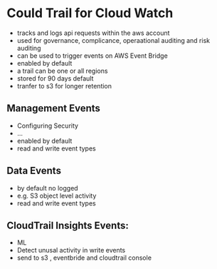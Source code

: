 # Could Trail for Cloud Watch
- tracks and logs api requests within the aws account
- used for governance, complicance, operaational auditing and risk auditing
- can be used to trigger events on AWS Event Bridge
- enabled by default
- a trail can be one or all regions
- stored for 90 days default
- tranfer to s3 for longer retention 

## Management Events
- Configuring Security 
- ...
- enabled by default
- read and write event types
## Data Events
- by default no logged
- e.g. S3 object level activity
- read and write event types

## CloudTrail Insights Events:
- ML
- Detect unusal activity in write events
- send to s3 , eventbride and cloudtrail console